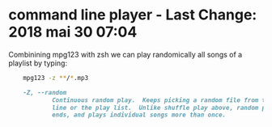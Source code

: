 # command line player - Last Change: 2018 mai 30 07:04

Combinining mpg123 with zsh we can play randomically all songs of a playlist
by typing:

``` sh
    mpg123 -z **/*.mp3
```

``` markdown
    -Z, --random
            Continuous random play.  Keeps picking a random file from the command
            line or the play list.  Unlike shuffle play above, random play  never
            ends, and plays individual songs more than once.
```
